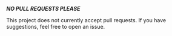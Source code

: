 ***NO PULL REQUESTS PLEASE***

This project does not currently accept pull requests. If you have suggestions, feel free to open an issue.

